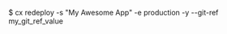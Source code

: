 <!-- post: redeploy_examples -->


$ cx redeploy -s "My Awesome App" -e production -y --git-ref my_git_ref_value
